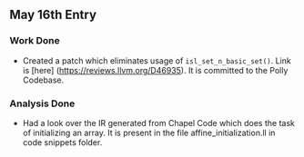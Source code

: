 ## May 16th Entry

### Work Done
- Created a patch which eliminates usage of `isl_set_n_basic_set()`. Link is [here] (https://reviews.llvm.org/D46935). It is committed to the Polly Codebase.

### Analysis Done
- Had a look over the IR generated from Chapel Code which does the task of initializing an array. It is present in the file affine\_initialization.ll in code snippets folder. 

